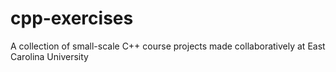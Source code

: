 # cpp-exercises
A collection of small-scale C++ course projects made collaboratively at East Carolina University
